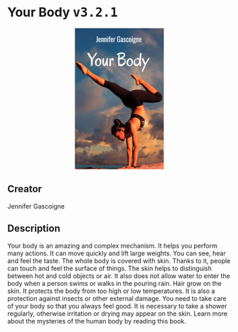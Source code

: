 
# Your Body <kbd>v3.2.1</kbd>

<center>
  <img src="./cover-1024.jpg"/>
</center>

## Creator
Jennifer Gascoigne

## Description
Your body is an amazing and complex mechanism. It helps you perform many actions. It can move quickly and lift large weights. You can see, hear and feel the taste. The whole body is covered with skin. Thanks to it, people can touch and feel the surface of things. The skin helps to distinguish between hot and cold objects or air. It also does not allow water to enter the body when a person swims or walks in the pouring rain. Hair grow on the skin. It protects the body from too high or low temperatures. It is also a protection against insects or other external damage. You need to take care of your body so that you always feel good. It is necessary to take a shower regularly, otherwise irritation or drying may appear on the skin. Learn more about the mysteries of the human body by reading this book.
